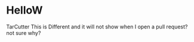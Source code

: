 # HelloW
TarCutter
This is Different and it will not show when I open a pull request? not sure why?
